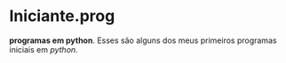 # Iniciante.prog
**programas em python**. Esses são alguns dos  meus primeiros programas iniciais em *python*.
